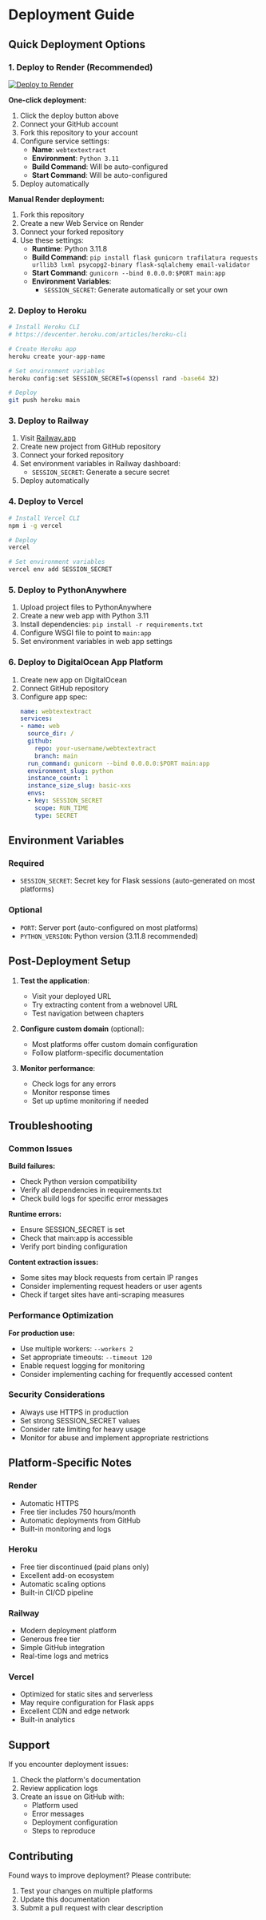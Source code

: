 # Deployment Guide

## Quick Deployment Options

### 1. Deploy to Render (Recommended)

[![Deploy to Render](https://render.com/images/deploy-to-render-button.svg)](https://render.com/deploy)

**One-click deployment:**
1. Click the deploy button above
2. Connect your GitHub account
3. Fork this repository to your account
4. Configure service settings:
   - **Name**: `webtextextract`
   - **Environment**: `Python 3.11`
   - **Build Command**: Will be auto-configured
   - **Start Command**: Will be auto-configured
5. Deploy automatically

**Manual Render deployment:**
1. Fork this repository
2. Create a new Web Service on Render
3. Connect your forked repository
4. Use these settings:
   - **Runtime**: Python 3.11.8
   - **Build Command**: `pip install flask gunicorn trafilatura requests urllib3 lxml psycopg2-binary flask-sqlalchemy email-validator`
   - **Start Command**: `gunicorn --bind 0.0.0.0:$PORT main:app`
   - **Environment Variables**:
     - `SESSION_SECRET`: Generate automatically or set your own

### 2. Deploy to Heroku

```bash
# Install Heroku CLI
# https://devcenter.heroku.com/articles/heroku-cli

# Create Heroku app
heroku create your-app-name

# Set environment variables
heroku config:set SESSION_SECRET=$(openssl rand -base64 32)

# Deploy
git push heroku main
```

### 3. Deploy to Railway

1. Visit [Railway.app](https://railway.app)
2. Create new project from GitHub repository
3. Connect your forked repository
4. Set environment variables in Railway dashboard:
   - `SESSION_SECRET`: Generate a secure secret
5. Deploy automatically

### 4. Deploy to Vercel

```bash
# Install Vercel CLI
npm i -g vercel

# Deploy
vercel

# Set environment variables
vercel env add SESSION_SECRET
```

### 5. Deploy to PythonAnywhere

1. Upload project files to PythonAnywhere
2. Create a new web app with Python 3.11
3. Install dependencies: `pip install -r requirements.txt`
4. Configure WSGI file to point to `main:app`
5. Set environment variables in web app settings

### 6. Deploy to DigitalOcean App Platform

1. Create new app on DigitalOcean
2. Connect GitHub repository
3. Configure app spec:
   ```yaml
   name: webtextextract
   services:
   - name: web
     source_dir: /
     github:
       repo: your-username/webtextextract
       branch: main
     run_command: gunicorn --bind 0.0.0.0:$PORT main:app
     environment_slug: python
     instance_count: 1
     instance_size_slug: basic-xxs
     envs:
     - key: SESSION_SECRET
       scope: RUN_TIME
       type: SECRET
   ```

## Environment Variables

### Required
- `SESSION_SECRET`: Secret key for Flask sessions (auto-generated on most platforms)

### Optional
- `PORT`: Server port (auto-configured on most platforms)
- `PYTHON_VERSION`: Python version (3.11.8 recommended)

## Post-Deployment Setup

1. **Test the application**:
   - Visit your deployed URL
   - Try extracting content from a webnovel URL
   - Test navigation between chapters

2. **Configure custom domain** (optional):
   - Most platforms offer custom domain configuration
   - Follow platform-specific documentation

3. **Monitor performance**:
   - Check logs for any errors
   - Monitor response times
   - Set up uptime monitoring if needed

## Troubleshooting

### Common Issues

**Build failures:**
- Check Python version compatibility
- Verify all dependencies in requirements.txt
- Check build logs for specific error messages

**Runtime errors:**
- Ensure SESSION_SECRET is set
- Check that main:app is accessible
- Verify port binding configuration

**Content extraction issues:**
- Some sites may block requests from certain IP ranges
- Consider implementing request headers or user agents
- Check if target sites have anti-scraping measures

### Performance Optimization

**For production use:**
- Use multiple workers: `--workers 2`
- Set appropriate timeouts: `--timeout 120`
- Enable request logging for monitoring
- Consider implementing caching for frequently accessed content

### Security Considerations

- Always use HTTPS in production
- Set strong SESSION_SECRET values
- Consider rate limiting for heavy usage
- Monitor for abuse and implement appropriate restrictions

## Platform-Specific Notes

### Render
- Automatic HTTPS
- Free tier includes 750 hours/month
- Automatic deployments from GitHub
- Built-in monitoring and logs

### Heroku
- Free tier discontinued (paid plans only)
- Excellent add-on ecosystem
- Automatic scaling options
- Built-in CI/CD pipeline

### Railway
- Modern deployment platform
- Generous free tier
- Simple GitHub integration
- Real-time logs and metrics

### Vercel
- Optimized for static sites and serverless
- May require configuration for Flask apps
- Excellent CDN and edge network
- Built-in analytics

## Support

If you encounter deployment issues:
1. Check the platform's documentation
2. Review application logs
3. Create an issue on GitHub with:
   - Platform used
   - Error messages
   - Deployment configuration
   - Steps to reproduce

## Contributing

Found ways to improve deployment? Please contribute:
1. Test your changes on multiple platforms
2. Update this documentation
3. Submit a pull request with clear description